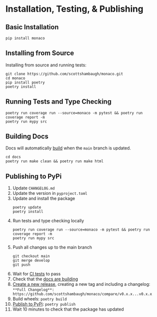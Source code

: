 # Installation, Testing, & Publishing

## Basic Installation

```
pip install monaco
```

## Installing from Source

Installing from source and running tests:
```
git clone https://github.com/scottshambaugh/monaco.git
cd monaco
pip install poetry
poetry install
```

## Running Tests and Type Checking

```
poetry run coverage run --source=monaco -m pytest && poetry run coverage report -m 
poetry run mypy src
```

## Building Docs

Docs will automatically [build](https://readthedocs.org/projects/monaco/builds/) when the `main` branch is updated.
```
cd docs
poetry run make clean && poetry run make html
```

## Publishing to PyPi

1) Update `CHANGELOG.md`
2) Update the version in `pyproject.toml`
3) Update and install the package
    ```
    poetry update
    poetry install
    ```
4) Run tests and type checking locally
    ```
    poetry run coverage run --source=monaco -m pytest && poetry run coverage report -m 
    poetry run mypy src
    ```
5) Push all changes up to the main branch
    ```
    git checkout main
    git merge develop
    git push
    ```
6) Wait for [CI tests](https://github.com/scottshambaugh/monaco/actions) to pass
7) Check that the [docs are building](https://readthedocs.org/projects/monaco/builds/)
7) [Create a new release](https://github.com/scottshambaugh/monaco/releases), creating a new tag and including a changelog:    
    `**Full Changelog**: https://github.com/scottshambaugh/monaco/compare/v0.x.x...v0.x.x`
8) Build wheels: `poetry build`
9) [Publish to PyPi](https://pypi.org/project/monaco/): `poetry publish`
10) Wait 10 minutes to check that the package has updated
